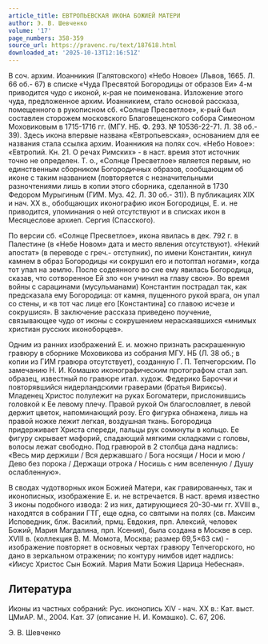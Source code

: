 ```yaml
---
article_title: ЕВТРОПЬЕВСКАЯ ИКОНА БОЖИЕЙ МАТЕРИ
author: Э. В. Шевченко
volume: '17'
page_numbers: 358-359
source_url: https://pravenc.ru/text/187618.html
downloaded_at: '2025-10-13T12:16:51Z'
---
```


В соч. архим. Иоанникия (Галятовского) «Небо Новое» (Львов, 1665. Л. 66 об.- 67) в списке «Чуда Пресвятой Богородицы от образов Еи» 4-м приводится чудо с иконой, к-рая не поименована. Изложение этого чуда, предложенное архим. Иоанникием, стало основой рассказа, помещенного в рукописном сб. «Солнце Пресветлое», к-рый был составлен сторожем московского Благовещенского собора Симеоном Моховиковым в 1715-1716 гг. (МГУ. НБ. Ф. 293. № 10536-22-71. Л. 38 об.- 39). Здесь икона впервые названа «Евтропьевская», основанием для ее названия стала ссылка архим. Иоанникия на полях соч. «Небо Новое»: «Евтропий. Кн. 21. О речах Римских» - в наст. время этот источник точно не определен. Т. о., «Солнце Пресветлое» является первым, но единственным сборником Богородичных образов, сообщающим об иконе с таким названием (повторяется с незначительными разночтениями лишь в копии этого сборника, сделанной в 1730 Федором Мурыгиным (ГИМ. Муз. 42. Л. 30 об.- 31)). В публикациях XIX и нач. XX в., обобщающих иконографию икон Богородицы, Е. и. не приводится, упоминания о ней отсутствуют и в списках икон в Месяцеслове архиеп. Сергия (Спасского).

По версии сб. «Солнце Пресветлое», икона явилась в дек. 792 г. в Палестине (в «Небе Новом» дата и место явления отсутствуют). «Некий апостат» (в переводе с греч.- отступник), по имени Константин, кинул камнем в образ Богородицы «и сокрушил его и потоптал ногами», когда тот упал на землю. После содеянного во сне ему явилась Богородица, сказав, что сотворенное Ей зло «он учинил на главу свою». Во время войны с сарацинами (мусульманами) Константин пострадал так, как предсказала ему Богородица: от камня, пущенного рукой врага, он упал со стены, и «в тот час лице его [Константина] со главою исчезе и сокрушися». В заключение рассказа приведено поучение, связывающее чудо от иконы с сокрушением нераскаявшихся «мнимых христиан русских иконоборцев».

Одним из ранних изображений Е. и. можно признать раскрашенную гравюру в сборнике Моховикова из собрания МГУ. НБ (Л. 38 об.; в копии из ГИМ гравюра отсутствует), созданную Г. П. Тепчегорским. По замечанию Н. И. Комашко иконографическим протографом стал зап. образец, известный по гравюре итал. худож. Федерико Бароччи и повторявшийся нидерландскими граверами (братья Вириксы). Младенец Христос полулежит на руках Богоматери, прислонившись головкой к Ее левому плечу. Правой рукой Он благословляет, в левой держит цветок, напоминающий розу. Его фигурка обнажена, лишь на правой ножке лежит легкая, воздушная ткань. Богородица придерживает Христа спереди, пальцы рук сомкнуты в кольцо. Ее фигуру скрывает мафорий, спадающий мягкими складками с головы, волосы лежат свободно. Под гравюрой в 2 столбца дана надпись: «Весь мир держиши / Вся державшаго / Бога носящи / Носи и мою / Дево без порока / Держащи отрока / Носишь с ним вселенную / Душу ослабленную».

В сводах чудотворных икон Божией Матери, как гравированных, так и иконописных, изображение Е. и. не встречается. В наст. время известно 3 иконы подобного извода: 2 из них, датирующиеся 20-30-ми гг. XVIII в., находятся в собрании ГТГ, еще одна, со святыми на полях (св. Максим Исповедник, блж. Василий, прмц. Евдокия, прп. Алексий, человек Божий, Мария Магдалина, прп. Ксения), была создана в Москве в сер. XVIII в. (коллекция В. М. Момота, Москва; размер 69,5×63 см) - изображение повторяет в основных чертах гравюру Тепчегорского, но дано в зеркальном отражении; по контуру нимбов идет надпись: «Иисус Христос Сын Божий. Мария Мати Божия Царица Небесная».

## Литература

Иконы из частных собраний: Рус. иконопись XIV - нач. XX в.: Кат. выст. ЦМиАР. М., 2004. Кат. 37 (описание Н. И. Комашко). С. 67, 206.

Э. В. Шевченко
